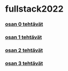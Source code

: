 # fullstack2022

### [osan 0 tehtävät](./osa0/README.md)

### [osan 1 tehtävät](./osa1/README.md)

### [osan 2 tehtävät](./osa2/README.md)

### [osan 3 tehtävät](https://github.com/janikakalliokoski/fullstack2022_osa3)
